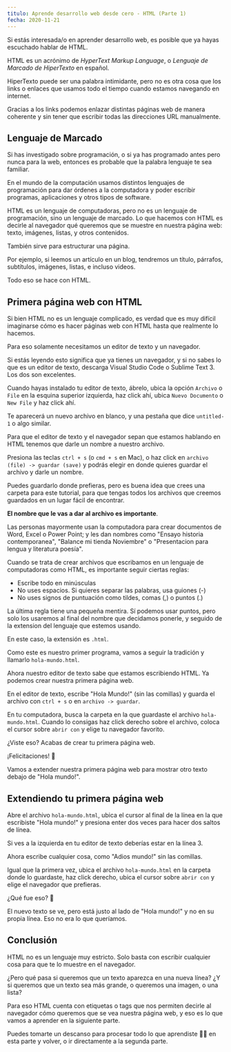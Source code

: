 ```yaml
---
titulo: Aprende desarrollo web desde cero - HTML (Parte 1)
fecha: 2020-11-21
---
```

<!-- Excerpt inicio -->
Si estás interesada/o en aprender desarrollo web, es posible que ya hayas escuchado hablar de HTML.

HTML es un acrónimo de *HyperText Markup Language*, o *Lenguaje de Marcado de HiperTexto* en español.
<!-- Excerpt fin -->

HiperTexto puede ser una palabra intimidante, pero no es otra cosa que los links o enlaces que usamos todo el tiempo cuando estamos navegando en internet.

Gracias a los links podemos enlazar distintas páginas web de manera coherente y sin tener que escribir todas las direcciones URL manualmente.

## Lenguaje de Marcado

Si has investigado sobre programación, o si ya has programado antes pero nunca para la web, entonces es probable que la palabra lenguaje te sea familiar.

En el mundo de la computación usamos distintos lenguajes de programación para dar órdenes a la computadora y poder escribir programas, aplicaciones y otros tipos de software.

HTML es un lenguaje de computadoras, pero no es un lenguaje de programación, sino un lenguaje de marcado.
Lo que hacemos con HTML es decirle al navegador qué queremos que se muestre en nuestra página web: texto, imágenes, listas, y otros contenidos.

También sirve para estructurar una página.

Por ejemplo, si leemos un artículo en un blog, tendremos un título, párrafos, subtítulos, imágenes, listas, e incluso videos.

Todo eso se hace con HTML.

## Primera página web con HTML

Si bien HTML no es un lenguaje complicado, es verdad que es muy difícil imaginarse cómo es hacer páginas web con HTML hasta que realmente lo hacemos.

Para eso solamente necesitamos un editor de texto y un navegador. 

Si estás leyendo esto significa que ya tienes un navegador, y si no sabes lo que es un editor de texto, descarga Visual Studio Code o Sublime Text 3. Los dos son excelentes.

Cuando hayas instalado tu editor de texto, ábrelo, ubica la opción `Archivo` o `File` en la esquina superior izquierda, haz click ahí, ubica `Nuevo Documento` o `New File` y haz click ahí.

Te aparecerá un nuevo archivo en blanco, y una pestaña que dice `untitled-1` o algo similar.

Para que el editor de texto y el navegador sepan que estamos hablando en HTML tenemos que darle un nombre a nuestro archivo.

Presiona las teclas `ctrl + s` (o `cmd + s` en Mac), o haz click en `archivo (file) -> guardar (save)` y podrás elegir en donde quieres guardar el archivo y darle un nombre.

Puedes guardarlo donde prefieras, pero es buena idea que crees una carpeta para este tutorial, para que tengas todos los archivos que creemos guardados en un lugar fácil de encontrar.

**El nombre que le vas a dar al archivo es importante**.

Las personas mayormente usan la computadora para crear documentos de Word, Excel o Power Point; y les dan nombres como "Ensayo historia contemporanea", "Balance mi tienda Noviembre" o "Presentacion para lengua y literatura poesía".

Cuando se trata de crear archivos que escribamos en un lenguaje de computadoras como HTML, es importante seguir ciertas reglas:

* Escribe todo en minúsculas
* No uses espacios. Si quieres separar las palabras, usa guiones (-)
* No uses signos de puntuación como tildes, comas (,) o puntos (.)

La última regla tiene una pequeña mentira. Sí podemos usar puntos, pero solo los usaremos al final del nombre que decidamos ponerle, y seguido de la extension del lenguaje que estemos usando.

En este caso, la extensión es `.html`.

Como este es nuestro primer programa, vamos a seguir la tradición y llamarlo `hola-mundo.html`.

Ahora nuestro editor de texto sabe que estamos escribiendo HTML. Ya podemos crear nuestra primera página web.

En el editor de texto, escribe "Hola Mundo!" (sin las comillas) y guarda el archivo con `ctrl + s` o en `archivo -> guardar`.

En tu computadora, busca la carpeta en la que guardaste el archivo `hola-mundo.html`. Cuando lo consigas haz click derecho sobre el archivo, coloca el cursor sobre `abrir con` y elige tu navegador favorito.

¿Viste eso? Acabas de crear tu primera página web.

¡Felicitaciones! 🥳

Vamos a extender nuestra primera página web para mostrar otro texto debajo de "Hola mundo!".

## Extendiendo tu primera página web

Abre el archivo `hola-mundo.html`, ubica el cursor al final de la línea en la que escribiste "Hola mundo!" y presiona enter dos veces para hacer dos saltos de línea.

Si ves a la izquierda en tu editor de texto deberías estar en la línea 3.

Ahora escribe cualquier cosa, como "Adios mundo!" sin las comillas.

Igual que la primera vez, ubica el archivo `hola-mundo.html` en la carpeta donde lo guardaste, haz click derecho, ubica el cursor sobre `abrir con` y elige el navegador que prefieras.

¿Qué fue eso? 💩

El nuevo texto se ve, pero está justo al lado de "Hola mundo!" y no en su propia línea. Eso no era lo que queríamos.

## Conclusión

HTML no es un lenguaje muy estricto. Solo basta con escribir cualquier cosa para que te lo muestre en el 
navegador.

¿Pero qué pasa si queremos que un texto aparezca en una nueva línea? ¿Y si queremos que un texto sea más grande, o queremos una imagen, o una lista?

Para eso HTML cuenta con etiquetas o tags que nos permiten decirle al navegador cómo queremos que se vea nuestra página web, y eso es lo que vamos a aprender en la siguiente parte.

Puedes tomarte un descanso para procesar todo lo que aprendiste 🧠✨ en esta parte y volver, o ir directamente a la segunda parte.